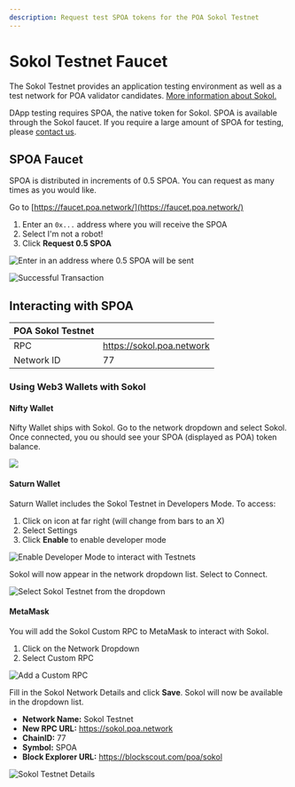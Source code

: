 ```yaml
---
description: Request test SPOA tokens for the POA Sokol Testnet
---
```


# Sokol Testnet Faucet

The Sokol Testnet provides an application testing environment as well as a test network for POA validator candidates. [More information about Sokol.](developer-resourses.md#poa-sokol-testnet)

DApp testing requires SPOA, the native token for Sokol. SPOA is available through the Sokol faucet. If you require a large amount of SPOA for testing, please [contact us](../social-media/contact-us.md).

## SPOA Faucet

SPOA is distributed in increments of 0.5 SPOA. You can request as many times as you would like.

Go to [https://faucet.poa.network/](https://faucet.poa.network/) 

1. Enter an `0x...` address where you will receive the SPOA
2. Select I'm not a robot!
3. Click **Request 0.5 SPOA**

![Enter in an address where 0.5 SPOA will be sent](../.gitbook/assets/sokol3.png)

![Successful Transaction](../.gitbook/assets/sokol2.png)

## Interacting with SPOA

| **POA Sokol Testnet** |  |
| :--- | :--- |
| RPC  | https://sokol.poa.network |
| Network ID | 77 |

### Using Web3 Wallets with Sokol 

#### **Nifty Wallet**

Nifty Wallet ships with Sokol. Go to the network dropdown and select Sokol. Once connected, you ou should see your SPOA \(displayed as POA\) token balance.

![](../.gitbook/assets/niftysokol.png)

#### Saturn Wallet

Saturn Wallet includes the Sokol Testnet in Developers Mode. To access:

1. Click on icon at far right \(will change from bars to an X\) 
2. Select Settings
3. Click **Enable** to enable developer mode

![Enable Developer Mode to interact with Testnets](../.gitbook/assets/saturn1.png)

Sokol will now appear in the network dropdown list. Select to Connect.

![Select Sokol Testnet from the dropdown](../.gitbook/assets/sokolsatrun2.png)

#### MetaMask

You will add the Sokol Custom RPC to MetaMask to interact with Sokol.

1. Click on the Network Dropdown
2. Select Custom RPC

![Add a Custom RPC](../.gitbook/assets/mm1%20%281%29.png)

Fill in the Sokol Network Details and click **Save**. Sokol will now be available in the dropdown list.

* **Network Name:** Sokol Testnet
* **New RPC URL:** https://sokol.poa.network
* **ChainID:** 77
* **Symbol:** SPOA
* **Block Explorer URL:** https://blockscout.com/poa/sokol

![Sokol Testnet Details](../.gitbook/assets/mm2.png)











